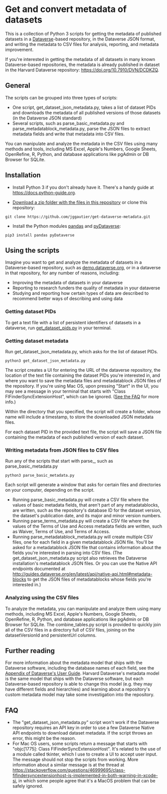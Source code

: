 # Get and convert metadata of datasets
This is a collection of Python 3 scripts for getting the metadata of published datasets in a [Dataverse](https://dataverse.org/)-based repository, in the Dataverse JSON format, and writing the metadata to CSV files for analysis, reporting, and metadata improvement.

If you're interested in getting the metadata of all datasets in many known Dataverse-based repositories, the metadata is already published in dataset in the Harvard Dataverse repository: https://doi.org/10.7910/DVN/DCDKZQ.

## General
The scripts can be grouped into three types of scripts:
 * One script, get_dataset_json_metadata.py, takes a list of dataset PIDs and downloads the metadata of all published versions of those datasets (in the Dataverse JSON standard)
 * Several scripts, such as parse_basic_metadata.py and parse_metadatablock_metadata.py, parse the JSON files to extract metadata fields and write that metadata into CSV files.

You can manipulate and analyze the metadata in the CSV files using many methods and tools, including MS Excel, Apple's Numbers, Google Sheets, OpenRefine, R, Python, and database applications like pgAdmin or DB Browser for SQLite.

## Installation
 * Install Python 3 if you don't already have it. There's a handy guide at https://docs.python-guide.org.
 
 * [Download a zip folder with the files in this repository](https://github.com/jggautier/get-dataverse-metadata/archive/master.zip) or clone this repository:

```
git clone https://github.com/jggautier/get-dataverse-metadata.git
```

 * Install the Python modules [pandas](https://pandas.pydata.org/about.html) and [pyDataverse](https://pydataverse.readthedocs.io/en/latest/index.html):
```
pip3 install pandas pyDataverse
```

## Using the scripts
Imagine you want to get and analyze the metadata of datasets in a Dataverse-based repository, such as [demo.dataverse.org](https://demo.dataverse.org/), or in a dataverse in that repository, for any number of reasons, including:
 * Improving the metadata of datasets in your dataverse
 * Reporting to research funders the quality of metadata in your dataverse
 * Studying and reporting how certain types of data are described to recommend better ways of describing and using data

### Getting dataset PIDs
To get a text file with a list of persistent identifiers of datasets in a dataverse, run [get_dataset_pids.py](https://github.com/jggautier/dataverse-scripts/blob/master/get_dataset_PIDs.py) in your terminal.

### Getting dataset metadata
Run get_dataset_json_metadata.py, which asks for the list of dataset PIDs.

```
python3 get_dataset_json_metadata.py
```

The script creates a UI for entering the URL of the dataverse repository, the location of the text file containing the dataset PIDs you're interested in, and where you want to save the metadata files and metadatablock JSON files of the repository. If you're using Mac OS, upon pressing "Start" in the UI, you may see a message in your terminal that starts with "Class FIFinderSyncExtensionHost", which can be ignored. ([See the FAQ](https://github.com/jggautier/get-dataverse-metadata/tree/tkinter-gui#faq) for more info.)

Within the directory that you specified, the script will create a folder, whose name will include a timestamp, to store the downloaded JSON metadata files.

For each dataset PID in the provided text file, the script will save a JSON file containing the metadata of each published version of each dataset.

### Writing metadata from JSON files to CSV files
Run any of the scripts that start with parse_, such as parse_basic_metadata.py

```
python3 parse_basic_metadata.py
```

Each script will generate a window that asks for certain files and directories on your computer, depending on the script.

 * Running parse_basic_metadata.py will create a CSV file where the values of basic metadata fields, that aren't part of any metadatablocks, are written, such as the repository's database ID for the dataset version, the dataset's publication date, and its major and minor version numbers.
 * Running parse_terms_metadata.py will create a CSV file where the values of the Terms of Use and Access metadata fields are written, such as Waiver, Terms of Use, and Terms of Access.
 * Running parse_metadatablock_metadata.py will create multiple CSV files, one for each field in a given metadatablock JSON file. You'll be asked for a metadatablock JSON file that contains information about the fields you're interested in parsing into CSV files. (The get_dataset_json_metadata.py script also retrieves the Dataverse installation's metadatablock JSON files. Or you can use the Native API endpoints documented at http://guides.dataverse.org/en/latest/api/native-api.html#metadata-blocks to get the JSON files of metadatablocks whose fields you're interested in.)

### Analyzing using the CSV files
To analyze the metadata, you can manipulate and analyze them using many methods, including MS Excel, Apple's Numbers, Google Sheets, OpenRefine, R, Python, and database applications like pgAdmin or DB Browser for SQLite. The combine_tables.py script is provided to quickly join all of the CSV files in a directory full of CSV files, joining on the datasetVersionId and persistentUrl columns.

## Further reading
For more information about the metadata model that ships with the Dataverse software, including the database names of each field, see the [Appendix of Dataverse's User Guide](http://guides.dataverse.org/en/latest/user/appendix.html). Harvard Dataverse's metadata model is the same model that ships with the Dataverse software, but each Dataverse-based repository is able to change this model (e.g. they may have different fields and hierarchies) and learning about a repository's custom metadata model may take some investigation into the repository.

## FAQ
 * The "get_dataset_json_metadata.py" script won't work if the Dataverse repository requires an API key in order to use a few Dataverse Native API endpoints to download dataset metadata. If the script throws an error, this might be the reason.
 * For Mac OS users, some scripts return a message that starts with "objc[1775]: Class FIFinderSyncExtensionHost". It's related to the use of a module called tkinter, which I use to create a UI to accept user input. The message should not stop the scripts from working. More information about a similar message is at the thread at https://stackoverflow.com/questions/46999695/class-fifindersyncextensionhost-is-implemented-in-both-warning-in-xcode-si, in which some people agree that it's a MacOS problem that can be safely ignored.

